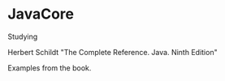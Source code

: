 # JavaCore
Studying

Herbert Schildt "The Complete Reference. Java. Ninth Edition"

Examples from the book.
